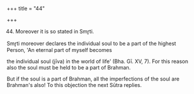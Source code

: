 +++
title = "44"

+++


44. Moreover it is so stated in Smr̥ti.

Smr̥ti moreover declares the individual soul to be a part of the highest Person, 'An eternal part of myself becomes

the individual soul (jīva) in the world of life' (Bha. Gī. XV, 7). For this reason also the soul must be held to be a part of Brahman.

But if the soul is a part of Brahman, all the imperfections of the soul are Brahman's also! To this objection the next Sūtra replies.

